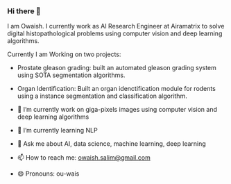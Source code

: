 ### Hi there 👋


I am Owaish. I currently work as AI Research Engineer at Airamatrix to solve digital histopathological problems using computer vision and deep learning algorithms.

Currently I am Working on two projects:
- Prostate gleason grading: built an automated gleason grading system using SOTA segmentation algorithms.
- Organ Identification: Built an organ idenctification module for rodents using a instance segmentation and classification algorithm.




- 🔭 I’m currently work on giga-pixels images using computer vision and deep learning algorithms
- 🌱 I’m currently learning NLP
- 💬 Ask me about AI, data science, machine learning, deep learning
- 📫 How to reach me: owaish.salim@gmail.com
- 😄 Pronouns: ou-wais

